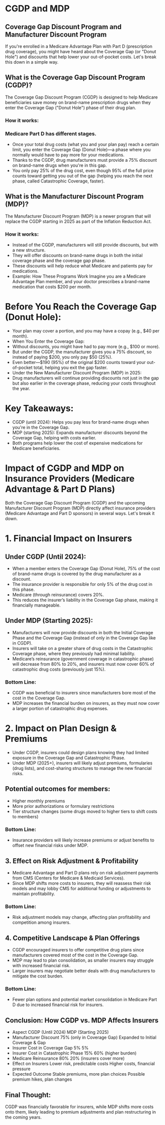 # CGDP and MDP
## Coverage Gap Discount Program and Manufacturer Discount Program

If you're enrolled in a Medicare Advantage Plan with Part D (prescription drug coverage), you might have heard about the Coverage Gap (or "Donut Hole") and discounts that help lower your out-of-pocket costs. Let's break this down in a simple way.

## What is the Coverage Gap Discount Program (CGDP)?
The Coverage Gap Discount Program (CGDP) is designed to help Medicare beneficiaries save money on brand-name prescription drugs when they enter the Coverage Gap ("Donut Hole") phase of their drug plan.

### How it works:

### Medicare Part D has different stages.
- Once your total drug costs (what you and your plan pay) reach a certain limit, you enter the Coverage Gap (Donut Hole)—a phase where you normally would have to pay more for your medications.
- Thanks to the CGDP, drug manufacturers must provide a 75% discount on brand-name drugs when you're in this gap.
- You only pay 25% of the drug cost, even though 95% of the full price counts toward getting you out of the gap (helping you reach the next phase, called Catastrophic Coverage, faster).

## What is the Manufacturer Discount Program (MDP)?
The Manufacturer Discount Program (MDP) is a newer program that will replace the CGDP starting in 2025 as part of the Inflation Reduction Act.

### How it works:
- Instead of the CGDP, manufacturers will still provide discounts, but with a new structure.
- They will offer discounts on brand-name drugs in both the initial coverage phase and the coverage gap phase.
- These discounts will help reduce what Medicare and patients pay for medications.
- Example: How These Programs Work
  Imagine you are a Medicare Advantage Plan member, and your doctor prescribes a brand-name medication that costs $200 per month.

# Before You Reach the Coverage Gap (Donut Hole):
- Your plan may cover a portion, and you may have a copay (e.g., $40 per month).
- When You Enter the Coverage Gap:
- Without discounts, you might have had to pay more (e.g., $100 or more).
- But under the CGDP, the manufacturer gives you a 75% discount, so instead of paying $200, you only pay $50 (25%).
- Even better—$190 (95%) of the original $200 counts toward your out-of-pocket total, helping you exit the gap faster.
- Under the New Manufacturer Discount Program (MDP) in 2025:
- Drug manufacturers will continue providing discounts not just in the gap but also earlier in the coverage phase, reducing your costs throughout the year.

# Key Takeaways:
- CGDP (until 2024): Helps you pay less for brand-name drugs when you're in the Coverage Gap.
- MDP (starting 2025): Expands manufacturer discounts beyond the Coverage Gap, helping with costs earlier.
- Both programs help lower the cost of expensive medications for Medicare beneficiaries.

# Impact of CGDP and MDP on Insurance Providers (Medicare Advantage & Part D Plans)
Both the Coverage Gap Discount Program (CGDP) and the upcoming Manufacturer Discount Program (MDP) directly affect insurance providers (Medicare Advantage and Part D sponsors) in several ways. Let's break it down.

# 1. Financial Impact on Insurers
## Under CGDP (Until 2024):
- When a member enters the Coverage Gap (Donut Hole), 75% of the cost of brand-name drugs is covered by the drug manufacturer as a discount.
- The insurance provider is responsible for only 5% of the drug cost in this phase.
- Medicare (through reinsurance) covers 20%.
- This reduces the insurer’s liability in the Coverage Gap phase, making it financially manageable.

## Under MDP (Starting 2025):
- Manufacturers will now provide discounts in both the Initial Coverage Phase and the Coverage Gap (instead of only in the Coverage Gap like in CGDP).
- Insurers will take on a greater share of drug costs in the Catastrophic Coverage phase, where they previously had minimal liability.
- Medicare’s reinsurance (government coverage in catastrophic phase) will decrease from 80% to 20%, and insurers must now cover 60% of catastrophic drug costs (previously just 15%).

### Bottom Line:
- CGDP was beneficial to insurers since manufacturers bore most of the cost in the Coverage Gap.
- MDP increases the financial burden on insurers, as they must now cover a larger portion of catastrophic drug expenses.

# 2. Impact on Plan Design & Premiums
- Under CGDP, insurers could design plans knowing they had limited exposure in the Coverage Gap and Catastrophic Phase.
- Under MDP (2025+), insurers will likely adjust premiums, formularies (drug lists), and cost-sharing structures to manage the new financial risks.

## Potential outcomes for members:
- Higher monthly premiums
- More prior authorizations or formulary restrictions
- Tier structure changes (some drugs moved to higher tiers to shift costs to members)

### Bottom Line:
- Insurance providers will likely increase premiums or adjust benefits to offset new financial risks under MDP.

## 3. Effect on Risk Adjustment & Profitability
- Medicare Advantage and Part D plans rely on risk adjustment payments from CMS (Centers for Medicare & Medicaid Services).
- Since MDP shifts more costs to insurers, they will reassess their risk models and may lobby CMS for additional funding or adjustments to maintain profitability.

### Bottom Line:
- Risk adjustment models may change, affecting plan profitability and competition among insurers.

## 4. Competitive Landscape & Plan Offerings
- CGDP encouraged insurers to offer competitive drug plans since manufacturers covered most of the cost in the Coverage Gap.
- MDP may lead to plan consolidation, as smaller insurers may struggle with increased financial risk.
- Larger insurers may negotiate better deals with drug manufacturers to mitigate the cost burden.

### Bottom Line:
- Fewer plan options and potential market consolidation in Medicare Part D due to increased financial risk for insurers.

## Conclusion: How CGDP vs. MDP Affects Insurers
- Aspect	                            CGDP (Until 2024)	                  MDP (Starting 2025)
- Manufacturer Discount	              75% (only in Coverage Gap)	        Expanded to Initial Coverage & Gap
- Insurer Cost in Coverage Gap	      5%	                                5%
- Insurer Cost in Catastrophic Phase	15%	                                60% (higher burden)
- Medicare Reinsurance	              80%	                                20% (insurers cover more)
- Effect on Insurers	                Lower risk, predictable costs	      Higher costs, financial pressure
- Expected Outcome	                  Stable premiums, more plan choices	Possible premium hikes, plan changes

## Final Thought:
CGDP was financially favorable for insurers, while MDP shifts more costs onto them, likely leading to premium adjustments and plan restructuring in the coming years.
